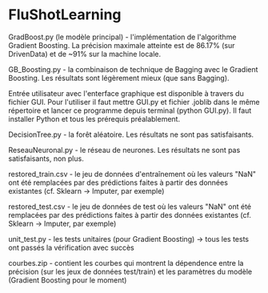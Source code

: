# FluShotLearning

GradBoost.py (le modèle principal) - l'implémentation de l'algorithme Gradient Boosting. La précision maximale atteinte est de 86.17% (sur DrivenData) et de ~91% sur la machine locale. 

GB_Boosting.py - la combinaison de technique de Bagging avec le Gradient Boosting. Les résultats sont légèrement mieux (que sans Bagging). 

Entrée utilisateur avec l'enterface graphique est disponible à travers du fichier GUI. Pour l'utiliser il faut mettre GUI.py et fichier .joblib dans le même répertoire et lancer ce programme depuis terminal (python GUI.py). Il faut installer Python et tous les prérequis préalablement. 

DecisionTree.py - la forêt aléatoire. Les résultats ne sont pas satisfaisants. 

ReseauNeuronal.py - le réseau de neurones. Les résultats ne sont pas satisfaisants, non plus.


restored_train.csv - le jeu de données d'entraînement où les valeurs "NaN" ont été remplacées par des prédictions faites à partir des données existantes (cf. Sklearn -> Imputer, par exemple) 

restored_test.csv - le jeu de données de test où les valeurs "NaN" ont été remplacées par des prédictions faites à partir des données existantes (cf. Sklearn -> Imputer, par exemple) 

unit_test.py - les tests unitaires (pour Gradient Boosting) -> tous les tests ont passés la vérification avec succès

courbes.zip - contient les courbes qui montrent la dépendence entre la précision (sur les jeux de données test/train) et les paramètres du modèle (Gradient Boosting pour le moment)   
